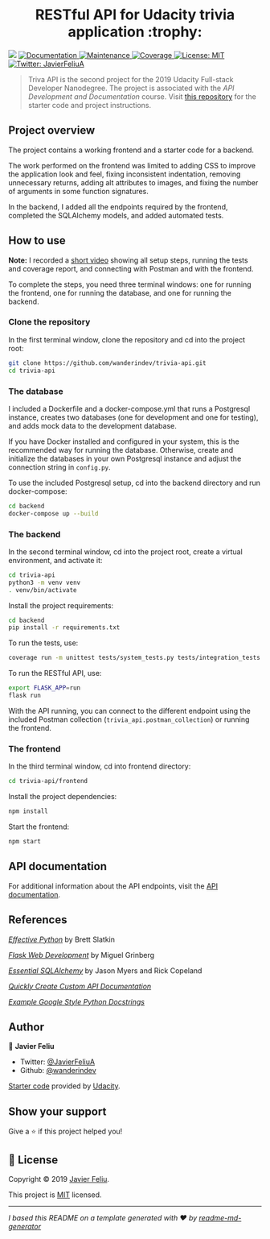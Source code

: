 <h1 align="center">RESTful API for Udacity trivia application :trophy:</h1>
<p>
  <img src="https://img.shields.io/badge/version-1.0-blue.svg?cacheSeconds=2592000" />
  <a href="https://github.com/wanderindev/trivia-api/blob/master/README.md">
    <img alt="Documentation" src="https://img.shields.io/badge/documentation-yes-brightgreen.svg" target="_blank" />
  </a>
  <a href="https://github.com/wanderindev/trivia-api/graphs/commit-activity">
    <img alt="Maintenance" src="https://img.shields.io/badge/Maintained%3F-yes-brightgreen.svg" target="_blank" />
  </a>
  <a href="https://htmlpreview.github.io/?https://github.com/wanderindev/trivia-api/blob/master/backend/htmlcov/index.html">
    <img alt="Coverage" src="https://img.shields.io/badge/coverage-99%25-yellowgreen.svg" target="_blank" />
  </a>  
  <a href="https://github.com/wanderindev/trivia-api/blob/master/LICENSE.md">
    <img alt="License: MIT" src="https://img.shields.io/badge/License-MIT-yellow.svg" target="_blank" />
  </a>
  <a href="https://twitter.com/JavierFeliuA">
    <img alt="Twitter: JavierFeliuA" src="https://img.shields.io/twitter/follow/JavierFeliuA.svg?style=social" target="_blank" />
  </a>
</p>

>Triva API is the second project for the 2019 Udacity Full-stack Developer Nanodegree.  The project is
>associated with the _API Development and Documentation_ course.  Visit 
>[this repository](https://github.com/udacity/FSND/tree/master/projects/02_trivia_api/starter) 
>for the starter code and project instructions.

## Project overview
The project contains a working frontend and a starter code for a backend.

The work performed on the frontend was limited to adding CSS to improve the application look and feel,
fixing inconsistent indentation, removing unnecessary returns, adding alt attributes to images, and fixing
the number of arguments in some function signatures.

In the backend, I added all the endpoints required by the frontend, completed the SQLAlchemy models,
and added automated tests.

## How to use
**Note:** I recorded a [short video](http://youtu.be/1x2MupZ6ukc?hd=1) showing all 
setup steps, running the tests and coverage report, and 
connecting with Postman and with the frontend.

To complete the steps, you need three terminal windows:  one for running
the frontend, one for running the database, and one for running the backend.

### Clone the repository
In the first terminal window, clone the repository and cd into the project root:
```sh
git clone https://github.com/wanderindev/trivia-api.git
cd trivia-api
``` 

### The database
I included a Dockerfile and a docker-compose.yml that runs a Postgresql instance,
creates two databases (one for development and one for testing), and adds mock data
to the development database.  

If you have Docker installed and configured in your system, this is the 
recommended way for running the database.  Otherwise, create and initialize 
the databases in your own Postgresql instance and adjust
the connection string in ```config.py```.

To use the included Postgresql setup, cd into the backend directory 
and run docker-compose:
```sh
cd backend
docker-compose up --build
```

### The backend
In the second terminal window, cd into the project root, create a virtual
environment, and activate it:
```sh
cd trivia-api
python3 -m venv venv
. venv/bin/activate
```
Install the project requirements:
```sh
cd backend
pip install -r requirements.txt
```

To run the tests, use:
```sh
coverage run -m unittest tests/system_tests.py tests/integration_tests.py tests/unit_tests.py
```

To run the RESTful API, use:
```sh
export FLASK_APP=run
flask run
```
With the API running, you can connect to the different endpoint using the
included Postman collection (```trivia_api.postman_collection```) or running
the frontend.

### The frontend
In the third terminal window, cd into frontend directory:
```sh
cd trivia-api/frontend
``` 

Install the project dependencies:
```sh
npm install
```

Start the frontend:
```sh
npm start
```

## API documentation
For additional information about the API endpoints, visit the 
[API documentation](https://documenter.getpostman.com/view/2325066/SWDzeLuh).

## References
[_Effective Python_](https://www.amazon.com/-/es/Brett-Slatkin/dp/0134034287/ref=sr_1_3?__mk_es_US=%C3%85M%C3%85%C5%BD%C3%95%C3%91&keywords=effective+python&qid=1574387968&sr=8-3) by Brett Slatkin

[_Flask Web Development_](https://www.amazon.com/-/es/Miguel-Grinberg/dp/1491991739/ref=sr_1_3?__mk_es_US=%C3%85M%C3%85%C5%BD%C3%95%C3%91&crid=3JY2ISKWMZ13V&keywords=flask+web+development&qid=1574388048&sprefix=flask+web+de%2Caps%2C208&sr=8-3) by Miguel Grinberg

[_Essential SQLAlchemy_](https://www.amazon.com/-/es/Jason-Myers/dp/149191646X/ref=sr_1_1?__mk_es_US=%C3%85M%C3%85%C5%BD%C3%95%C3%91&crid=2S93O5UCTEF4F&keywords=essential+sqlalchemy&qid=1574388098&sprefix=essential+sqlal%2Caps%2C203&sr=8-1) by Jason Myers and Rick Copeland

[_Quickly Create Custom API Documentation_](https://www.getpostman.com/api-documentation-generator)

[_Example Google Style Python Docstrings_](https://sphinxcontrib-napoleon.readthedocs.io/en/latest/example_google.html)

 ## Author

👤 **Javier Feliu**

* Twitter: [@JavierFeliuA](https://twitter.com/JavierFeliuA)
* Github: [@wanderindev](https://github.com/wanderindev)

[Starter code](https://github.com/udacity/FSND/tree/master/projects/02_trivia_api/starter) 
provided by [Udacity](https://www.udacity.com/).

## Show your support

Give a ⭐️ if this project helped you!

## 📝 License

Copyright © 2019 [Javier Feliu](https://github.com/wanderindev).<br />

This project is [MIT](https://github.com/wanderindev/trivia-api/blob/master/LICENSE.md) licensed.

***
_I based this README on a template generated with ❤️ by [readme-md-generator](https://github.com/kefranabg/readme-md-generator)_